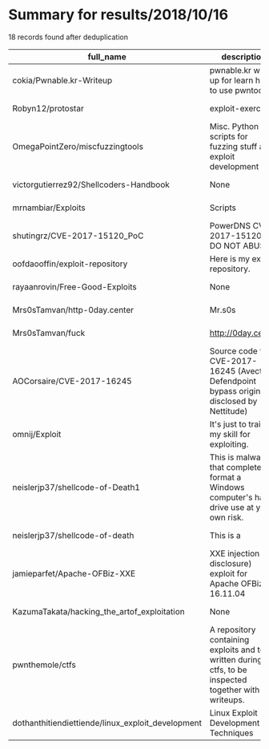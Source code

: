 
# Summary for results/2018/10/16
    
18 records found after deduplication

| full_name | description | html_url | matched_list | matched_count | pushed_at | size | stargazers_count | language | forks_count | vul_ids |
|---------------------------------------------------|---------------------------------------------------------------------------------------------------------|----------------------------------------------------------------------|----------------------|-----------------|---------------------------|--------|--------------------|------------|---------------|--------------------|
| cokia/Pwnable.kr-Writeup | pwnable.kr write-up for learn how to use pwntools. | https://github.com/cokia/Pwnable.kr-Writeup | ['exploit'] | 1 | 2018-10-16 14:11:14+00:00 | 354 | 2 | Python | 0 | [] |
| Robyn12/protostar | exploit-exercices | https://github.com/Robyn12/protostar | ['exploit'] | 1 | 2018-10-16 22:36:24+00:00 | 983 | 0 | Python | 0 | [] |
| OmegaPointZero/miscfuzzingtools | Misc. Python scripts for fuzzing stuff and exploit development | https://github.com/OmegaPointZero/miscfuzzingtools | ['exploit'] | 1 | 2018-10-16 20:36:20+00:00 | 10 | 0 | Python | 0 | [] |
| victorgutierrez92/Shellcoders-Handbook | None | https://github.com/victorgutierrez92/Shellcoders-Handbook | ['shellcode'] | 1 | 2018-10-16 18:37:39+00:00 | 36829 | 0 | C++ | 0 | [] |
| mrnambiar/Exploits | Scripts | https://github.com/mrnambiar/Exploits | ['exploit'] | 1 | 2018-10-16 16:22:22+00:00 | 0 | 0 | | 0 | [] |
| shutingrz/CVE-2017-15120_PoC | PowerDNS CVE-2017-15120 / DO NOT ABUSE | https://github.com/shutingrz/CVE-2017-15120_PoC | ['cve poc', 'cve-2'] | 2 | 2018-10-16 15:09:30+00:00 | 1 | 1 | Python | 3 | ['CVE-2017-15120'] |
| oofdaooffin/exploit-repository | Here is my exploit repository. | https://github.com/oofdaooffin/exploit-repository | ['exploit'] | 1 | 2018-10-16 15:06:37+00:00 | 28 | 0 | | 0 | [] |
| rayaanrovin/Free-Good-Exploits | None | https://github.com/rayaanrovin/Free-Good-Exploits | ['exploit'] | 1 | 2018-10-16 12:27:23+00:00 | 0 | 0 | | 0 | [] |
| Mrs0sTamvan/http-0day.center | Mr.s0s | https://github.com/Mrs0sTamvan/http-0day.center | ['0day'] | 1 | 2018-10-16 11:09:28+00:00 | 42 | 0 | HTML | 0 | [] |
| Mrs0sTamvan/fuck | http://0day.center | https://github.com/Mrs0sTamvan/fuck | ['0day'] | 1 | 2018-10-16 10:44:39+00:00 | 0 | 0 | | 0 | [] |
| AOCorsaire/CVE-2017-16245 | Source code for CVE-2017-16245 (Avecto Defendpoint bypass originally disclosed by Nettitude) | https://github.com/AOCorsaire/CVE-2017-16245 | ['cve-2'] | 1 | 2018-10-16 14:30:41+00:00 | 24 | 0 | C | 0 | ['CVE-2017-16245'] |
| omnij/Exploit | It's just to train my skill for exploiting. | https://github.com/omnij/Exploit | ['exploit'] | 1 | 2018-10-16 05:17:24+00:00 | 0 | 0 | | 0 | [] |
| neislerjp37/shellcode-of-Death1 | This is malware that completely format a Windows computer's hard drive use at your own risk. | https://github.com/neislerjp37/shellcode-of-Death1 | ['shellcode'] | 1 | 2018-10-16 02:25:56+00:00 | 0 | 0 | | 0 | [] |
| neislerjp37/shellcode-of-death | This is a | https://github.com/neislerjp37/shellcode-of-death | ['shellcode'] | 1 | 2018-10-16 02:24:28+00:00 | 0 | 0 | | 0 | [] |
| jamieparfet/Apache-OFBiz-XXE | XXE injection (file disclosure) exploit for Apache OFBiz < 16.11.04 | https://github.com/jamieparfet/Apache-OFBiz-XXE | ['exploit'] | 1 | 2018-10-16 06:58:40+00:00 | 9 | 12 | Python | 3 | [] |
| KazumaTakata/hacking_the_artof_exploitation | None | https://github.com/KazumaTakata/hacking_the_artof_exploitation | ['exploit'] | 1 | 2018-10-16 12:17:00+00:00 | 6 | 0 | C | 0 | [] |
| pwnthemole/ctfs | A repository containing exploits and tools written during ctfs, to be inspected together with writeups. | https://github.com/pwnthemole/ctfs | ['exploit'] | 1 | 2018-10-16 23:52:14+00:00 | 15 | 1 | SMT | 1 | [] |
| dothanthitiendiettiende/linux_exploit_development | Linux Exploit Development Techniques | https://github.com/dothanthitiendiettiende/linux_exploit_development | ['exploit'] | 1 | 2018-10-16 16:57:50+00:00 | 11 | 2 | Python | 24 | [] |
